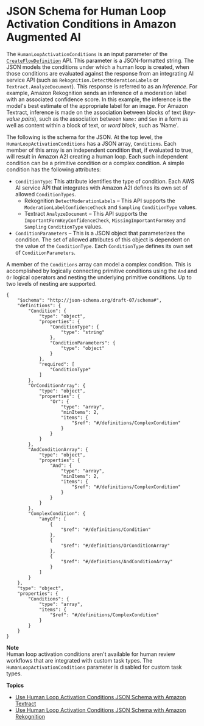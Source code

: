 # JSON Schema for Human Loop Activation Conditions in Amazon Augmented AI<a name="a2i-human-fallback-conditions-json-schema"></a>

The `HumanLoopActivationConditions` is an input parameter of the [ `CreateFlowDefinition`](https://docs.aws.amazon.com/sagemaker/latest/APIReference/API_CreateFlowDefinition.html) API\. This parameter is a JSON\-formatted string\. The JSON models the conditions under which a human loop is created, when those conditions are evaluated against the response from an integrating AI service API \(such as `Rekognition.DetectModerationLabels` or `Textract.AnalyzeDocument`\)\. This response is referred to as an *inference*\. For example, Amazon Rekognition sends an inference of a moderation label with an associated confidence score\. In this example, the inference is the model's best estimate of the appropriate label for an image\. For Amazon Textract, inference is made on the association between blocks of text \(*key\-value pairs*\), such as the association between `Name:` and `Sue` in a form as well as content within a block of text, or *word block*, such as 'Name'\.

The following is the schema for the JSON\. At the top level, the `HumanLoopActivationConditions` has a JSON array, `Conditions`\. Each member of this array is an independent condition that, if evaluated to true, will result in Amazon A2I creating a human loop\. Each such independent condition can be a primitive condition or a complex condition\. A simple condition has the following attributes:
+ `ConditionType`: This attribute identifies the type of condition\. Each AWS AI service API that integrates with Amazon A2I defines its own set of allowed `ConditionTypes`\. 
  + Rekognition `DetectModerationLabels` – This API supports the `ModerationLabelConfidenceCheck` and `Sampling` `ConditionType` values\.
  + Textract `AnalyzeDocument` – This API supports the `ImportantFormKeyConfidenceCheck`, `MissingImportantFormKey` and `Sampling` `ConditionType` values\.
+ `ConditionParameters` – This is a JSON object that parameterizes the condition\. The set of allowed attributes of this object is dependent on the value of the `ConditionType`\. Each `ConditionType` defines its own set of `ConditionParameters`\. 

A member of the `Conditions` array can model a complex condition\. This is accomplished by logically connecting primitive conditions using the `And` and `Or` logical operators and nesting the underlying primitive conditions\. Up to two levels of nesting are supported\. 

```
{
    "$schema": "http://json-schema.org/draft-07/schema#",
    "definitions": {
        "Condition": {
            "type": "object",
            "properties": {
                "ConditionType": {
                    "type": "string"
                },
                "ConditionParameters": {
                    "type": "object"
                }
            },
            "required": [
                "ConditionType"
            ]
        },
        "OrConditionArray": {
            "type": "object",
            "properties": {
                "Or": {
                    "type": "array",
                    "minItems": 2,
                    "items": {
                        "$ref": "#/definitions/ComplexCondition"
                    }
                }
            }
        },
        "AndConditionArray": {
            "type": "object",
            "properties": {
                "And": {
                    "type": "array",
                    "minItems": 2,
                    "items": {
                        "$ref": "#/definitions/ComplexCondition"
                    }
                }
            }
        },
        "ComplexCondition": {
            "anyOf": [
                {
                    "$ref": "#/definitions/Condition"
                },
                {
                    "$ref": "#/definitions/OrConditionArray"
                },
                {
                    "$ref": "#/definitions/AndConditionArray"
                }
            ]
        }
    },
    "type": "object",
    "properties": {
        "Conditions": {
            "type": "array",
            "items": {
                "$ref": "#/definitions/ComplexCondition"
            }
        }
    }
}
```

**Note**  
Human loop activation conditions aren't available for human review workflows that are integrated with custom task types\. The `HumanLoopActivationConditions` parameter is disabled for custom task types\. 

**Topics**
+ [Use Human Loop Activation Conditions JSON Schema with Amazon Textract](a2i-json-humantaskactivationconditions-textract-example.md)
+ [Use Human Loop Activation Conditions JSON Schema with Amazon Rekognition](a2i-json-humantaskactivationconditions-rekognition-example.md)